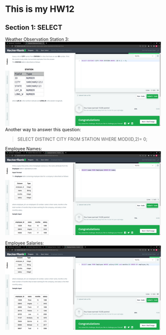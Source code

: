# This is my HW12  
## Section 1: SELECT

Weather Observation Station 3:
![Weather Observation Station 3:](./section2/1.png)
Another way to answer this question:
> SELECT DISTINCT CITY FROM STATION WHERE MOD(ID,2)= 0;

Employee Names:
![Employee Names:](./section2/2.png)

Employee Salaries:
![Employee Salaries:](./section2/3.png)


